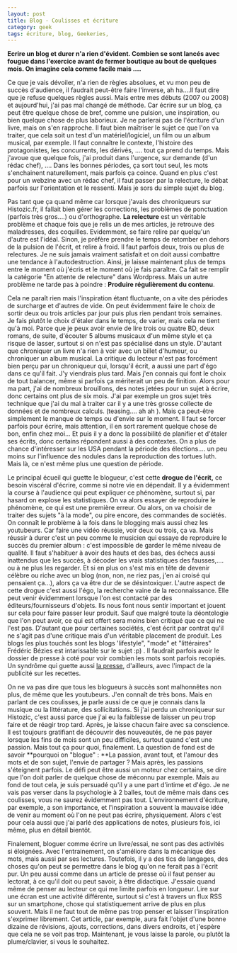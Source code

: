 ```yaml
---
layout: post
title: Blog - Coulisses et écriture
category: geek
tags: écriture, blog, Geekeries, 
---
```

**Ecrire un blog et durer n'a rien d'évident. Combien se sont lancés avec fougue dans l'exercice avant de fermer boutique au bout de quelques mois. On imagine cela comme facile mais ....**

Ce que je vais dévoiler, n'a rien de règles absolues, et vu mon peu de succès d'audience, il faudrait peut-être faire l'inverse, ah ha....Il faut dire que je refuse quelques règles aussi. Mais entre mes débuts (2007 ou 2008) et aujourd'hui, j'ai pas mal changé de méthode. Car écrire sur un blog, ça peut être quelque chose de bref, comme une pulsion, une inspiration, ou bien quelque chose de plus laborieux. Je ne parlerai pas de l'écriture d'un livre, mais on s'en rapproche. Il faut bien maîtriser le sujet ce que l'on va traiter, que cela soit un test d'un matériel/logiciel, un film ou un album musical, par exemple. Il faut connaître le contexte, l'histoire des protagonistes, les concurrents, les dérivés, .... tout ça prend du temps. Mais j'avoue que quelque fois, j'ai produit dans l'urgence, sur demande (d'un rédac chef), .... Dans les bonnes périodes, ça sort tout seul, les mots s'enchainent naturellement, mais parfois ça coince. Quand en plus c'est pour un webzine avec un rédac chef, il faut passer par la relecture, le débat parfois sur l'orientation et le ressenti. Mais je sors du simple sujet du blog.

Pas tant que ça quand même car lorsque j'avais des chroniqueurs sur Histozic.fr, il fallait bien gérer les corrections, les problèmes de ponctuation (parfois très gros....) ou d'orthographe. **La relecture** est un véritable problème et chaque fois que je relis un de mes articles, je retrouve des maladresses, des coquilles. Evidemment, se faire relire par quelqu'un d'autre est l'idéal. Sinon, je préfère prendre le temps de retomber en dehors de la pulsion de l'écrit, et relire à froid. Il faut parfois deux, trois ou plus de relectures. Je ne suis jamais vraiment satisfait et on doit aussi combattre une tendance à l'autodestruction. Ainsi, je laisse maintenant plus de temps entre le moment où j'écris et le moment où je fais paraître. Ca fait se remplir la catégorie "En attente de relecture" dans Wordpress. Mais un autre problème ne tarde pas à poindre : **Produire régulièrement du contenu**.

Cela ne paraît rien mais l'inspiration étant fluctuante, on a vite des périodes de surcharge et d'autres de vide. On peut évidemment faire le choix de sortir deux ou trois articles par jour puis plus rien pendant trois semaines. Je fais plutôt le choix d'étaler dans le temps, de varier, mais cela ne tient qu'à moi. Parce que je peux avoir envie de lire trois ou quatre BD, deux romans, de suite, d'écouter 5 albums musicaux d'un même style et ça risque de lasser, surtout si on n'est pas spécialisé dans un style. D'autant que chroniquer un livre n'a rien à voir avec un billet d'humeur, ou chroniquer un album musical. La critique du lecteur n'est pas forcément bien perçu par un chroniqueur qui, lorsqu'il écrit, a aussi une part d'égo dans ce qu'il fait. J'y viendrais plus tard. Mais j'en connais qui font le choix de tout balancer, même si parfois ça mériterait un peu de finition. Alors pour ma part, j'ai de nombreux brouillons, des notes jetées pour un sujet à écrire, donc certains ont plus de six mois. J'ai par exemple un gros sujet très technique que j'ai du mal à traiter car il y a une très grosse collecte de données et de nombreux calculs. (teasing.... ah ah ). Mais ça peut-être simplement le manque de temps ou d'envie sur le moment. Il faut se forcer parfois pour écrire, mais attention, il en sort rarement quelque chose de bon, enfin chez moi... Et puis il y a donc la possibilité de planifier et d'étaler ses écrits, donc certains répondent aussi à des contextes. On a plus de chance d'intéresser sur les USA pendant la période des élections.... un peu moins sur l'influence des nodules dans la reproduction des tortues luth. Mais là, ce n'est même plus une question de période.

Le principal écueil qui guette le blogueur, c'est cette **drogue de l'écrit,** ce besoin viscéral d'écrire, comme si notre vie en dépendait. Il y a évidemment la course à l'audience qui peut expliquer ce phénomène, surtout si, par hasard on explose les statistiques. On va alors essayer de reproduire le phénomène, ce qui est une première erreur. Ou alors, on va choisir de traiter des sujets "à la mode", ou pire encore, des commandes de sociétés. On connaît le problème à la fois dans le blogging mais aussi chez les youtubeurs. Car faire une vidéo réussie, voir deux ou trois, ça va. Mais réussir à durer c'est un peu comme le musicien qui essaye de reproduire le succès du premier album : c'est impossible de garder le même niveau de qualité. Il faut s'habituer à avoir des hauts et des bas, des échecs aussi inattendus que les succès, à décoder les vrais statistiques des fausses,.... ou à ne plus les regarder. Et si en plus on s'est mis en tête de devenir célèbre ou riche avec un blog (non, non, ne riez pas, j'en ai croisé qui pensaient ça...), alors ça va être dur de se désintoxiquer. L'autre aspect de cette drogue c'est aussi l'égo, la recherche vaine de la reconnaissance. Elle peut venir évidemment lorsque l'on est contacté par des éditeurs/fournisseurs d'objets. Ils nous font nous sentir important et jouent sur cela pour faire passer leur produit. Sauf que malgré toute la déontologie que l'on peut avoir, ce qui est offert sera moins bien critiqué que ce qui ne l'est pas. D'autant que pour certaines sociétés, c'est écrit par contrat qu'il ne s'agit pas d'une critique mais d'un véritable placement de produit. Les blogs les plus touchés sont les blogs 'lifestyle", "mode" et "littéraires" Frédéric Bézies est intarissable sur le sujet :p) . Il faudrait parfois avoir le dossier de presse à coté pour voir combien les mots sont parfois recopiés. Un syndrôme qui guette aussi [la presse](https://www.cheziceman.fr/2015/automobile-presse/), d'ailleurs, avec l'impact de la publicité sur les recettes.

On ne va pas dire que tous les blogueurs à succès sont malhonnêtes non plus, de même que les youtubeurs. J'en connaît de très bons. Mais en parlant de ces coulisses, je parle aussi de ce que je connais dans la musique ou la littérature, des sollicitations. Si j'ai perdu un chroniqueur sur Histozic, c'est aussi parce que j'ai eu la faiblesse de laisser un peu trop faire et de réagir trop tard. Après, je laisse chacun faire avec sa conscience. Il est toujours gratifiant de découvrir des nouveautés, de ne pas payer lorsque les fins de mois sont un peu difficiles, surtout quand c'est une passion. Mais tout ça pour quoi, finalement. La question de fond est de savoir **pourquoi on "blogue" : **La passion, avant tout, et l'amour des mots et de son sujet, l'envie de partager ? Mais après, les passions s'éteignent parfois. Le défi peut être aussi un moteur chez certains, se dire que l'on doit parler de quelque chose de méconnu par exemple. Mais au fond de tout cela, je suis persuadé qu'il y a une part d'intime et d'égo. Je ne vais pas verser dans la psychologie à 2 balles, tout de même mais dans ces coulisses, vous ne saurez évidemment pas tout. L'environnement d'écriture, par exemple, a son importance, et l'inspiration a souvent la mauvaise idée de venir au moment où l'on ne peut pas écrire, physiquement. Alors c'est pour cela aussi que j'ai parlé des applications de notes, plusieurs fois, ici même, plus en détail bientôt.

Finalement, bloguer comme écrire un livre/essai, ne sont pas des activités si éloignées. Avec l'entrainement, on s'améliore dans la mécanique des mots, mais aussi par ses lectures. Toutefois, il y a des tics de langages, des choses qu'on peut se permettre dans le blog qu'on ne ferait pas à l'écrit pur. Un peu aussi comme dans un article de presse où il faut penser au lectorat, à ce qu'il doit ou peut savoir, à être didactique. J'essaie quand même de penser au lecteur ce qui me limite parfois en longueur. Lire sur une écran est une activité différente, surtout si c'est à travers un flux RSS sur un smartphone, chose qui statistiquement arrive de plus en plus souvent. Mais il ne faut tout de même pas trop penser et laisser l'inspiration s'exprimer librement. Cet article, par exemple, aura fait l'objet d'une bonne dizaine de révisions, ajouts, corrections, dans divers endroits, et j'espère que cela ne se voit pas trop. Maintenant, je vous laisse la parole, ou plutôt la plume/clavier, si vous le souhaitez.
